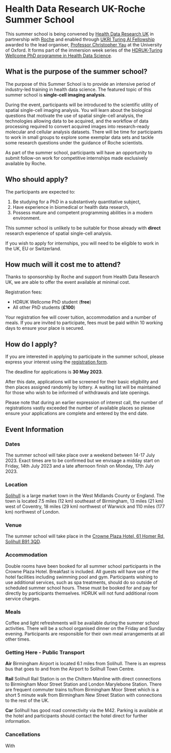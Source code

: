 # Health Data Research UK-Roche Summer School 

This summer school is being convened by [Health Data Research UK](http://www.hdruk.ac.uk) in partnership with [Roche](http://www.roche.com) and enabled through [UKRI Turing AI Fellowship](https://www.gov.uk/government/publications/turing-artificial-intelligence-fellowships/turing-artificial-intelligence-fellowships) awarded to the lead organiser, [Professor Christopher Yau](https://www.wrh.ox.ac.uk/team/christoper-yau) at the University of Oxford. It forms part of the immersion week series of the [HDRUK-Turing Wellcome PhD programme in Health Data Science](https://www.hdruk.ac.uk/careers-in-health-data-science/further-education/phd-programme/).

## What is the purpose of the summer school?

The purpose of this Summer School is to provide an intensive period of industry-led training in health data science. The featured topic of this summer school is **single-cell imaging analysis**. 

During the event, participants will be introduced to the scientific utility of spatial single-cell imaging analysis. You will learn about the biological questions that motivate the use of spatial single-cell analysis, the technologies allowing data to be acquired, and the workflow of data processing required to convert acquired images into research-ready molecular and cellular analysis datasets. There will be time for participants to work in small groups to explore some exemplar data sets and tackle some research questions under the guidance of Roche scientists.

As part of the summer school, participants will have an opportunity to submit follow-on work for competitive internships made exclusively available by Roche.

## Who should apply?

The participants are expected to:

1. Be studying for a PhD in a substantively quantitative subject,
2. Have experience in biomedical or health data research,
3. Possess mature and competent programming abilities in a modern environment.

This summer school is unlikely to be suitable for those already with **direct** research experience of spatial single-cell analysis.

If you wish to apply for internships, you will need to be eligible to work in the UK, EU or Switzerland.

## How much will it cost me to attend?

Thanks to sponsorship by Roche and support from Health Data Research UK, we are able to offer the event available at minimal cost. 

Registration fees:

- HDRUK Wellcome PhD student (**free**)
- All other PhD students (**£100**)

Your registration fee will cover tuition, accommodation and a number of meals. If you are invited to participate, fees must be paid within 10 working days to ensure your place is secured. 

## How do I apply?

If you are interested in applying to participate in the summer school, please express your interest using the [registration form](https://forms.gle/1TKE4WMYMJ5TL92q9).

The deadline for applications is **30 May 2023**.

After this date, applications will be screened for their basic eligibility and then places assigned randomly by lottery. A waiting list will be maintained for those who wish to be informed of withdrawals and late openings.

Please note that during an earlier expression of interest call, the number of registrations vastly exceeded the number of available places so please ensure your applications are complete and entered by the end date.

## Event Information

### Dates

The summer school will take place over a weekend between 14-17 July 2023. Exact times are to be confirmed but we envisage a midday start on Friday, 14th July 2023 and a late afternoon finish on Monday, 17th July 2023.

### Location

[Solihull](https://en.wikipedia.org/wiki/Solihull) is a large market town in the West Midlands County or England. The town is located 7.5 miles (12 km) southeast of Birmingham, 13 miles (21 km) west of Coventry, 18 miles (29 km) northwest of Warwick and 110 miles (177 km) northwest of London.

### Venue

The summer school will take place in the [Crowne Plaza Hotel, 61 Homer Rd, Solihull B91 3QD](https://www.ihg.com/crowneplaza/hotels/gb/en/solihull/bhxsl/hoteldetail).

### Accommodation

Double rooms have been booked for all summer school participants in the Crowne Plaza Hotel. Breakfast is included. All guests will have use of the hotel facilities including swimming pool and gym. Participants wishing to use additional services, such as spa treatments, should do so outside of scheduled summer school hours. These must be booked for and pay for directly by participants themselves. HDRUK will not fund additional room service charges.

### Meals

Coffee and light refreshments will be available during the summer school activities. There will be a school organised dinner on the Friday and Sunday evening. Participants are responsible for their own meal arrangements at all other times.

### Getting Here - Public Transport 

**Air** Birmingham Airport is located 6.1 miles from Solihull. There is an express bus that goes to and from the Airport to Solihull Town Centre.

**Rail** Solihull Rail Station is on the Chiltern Mainline with direct connections to Birmingham Moor Street Station and London Marylebone Station. There are frequent commuter trains to/from Birmingham Moor Street which is a short 5 minute walk from Birmingham New Street Station with connections to the rest of the UK.

**Car** Solihull has good road connectivity via the M42. Parking is available at the hotel and participants should contact the hotel direct for further information.

### Cancellations

With 
